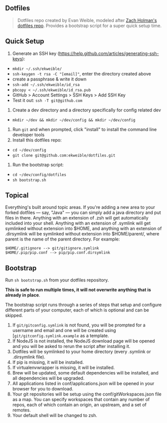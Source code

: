 Dotfiles
---

> Dotfiles repo created by Evan Weible, modeled after [Zach Holman's dotfiles repo](https://github.com/holman/dotfiles).
> Provides a bootstrap script for a super quick setup time.

## Quick Setup

1. Generate an SSH key (https://help.github.com/articles/generating-ssh-keys):
  - `mkdir ~/.ssh/ekweible/`
  - `ssh-keygen -t rsa -C "[email]"`, enter the directory created above
  - create a passphrase & write it down
  - `ssh-add ~/.ssh/ekweible/id_rsa`
  - `pbcopy < ~/.ssh/ekweible/id_rsa.pub`
  - GitHub > Account Settings > SSH Keys > Add SSH Key
  - Test it out: `ssh -T git@github.com`
1. Create a dev directory and a directory specifically for config related dev
  - `mkdir ~/dev && mkdir ~/dev/config && mkdir ~/dev/config`
1. Run `git` and when prompted, click "install" to install the command line developer tools
1. Install this dotfiles repo:
  - `cd ~/dev/config`
  - `git clone git@github.com:ekweible/dotfiles.git`
1. Run the bootstrap script:
  - `cd ~/dev/config/dotfiles`
  - `sh bootstrap.sh`


## Topical

Everything's built around topic areas. If you're adding a new area to your forked dotfiles — say, "Java" — you can
simply add a java directory and put files in there. Anything with an extension of .zsh will get automatically included
into your shell. Anything with an extension of .symlink will get symlinked without extension into $HOME, and anything
with an extension of .dirsymlink will be symlinked without extension into $HOME/parent/, where parent is the name of
the parent directory. For example:

```
$HOME/.gitignore --> git/gitignore.symlink
$HOME/.pip/pip.conf --> pip/pip.conf.dirsymlink
```


## Bootstrap

Run `sh bootstrap.sh` from your dotfiles repository.

__This is safe to run multiple times, it will not overwrite anything that is already in place__.

The bootstrap script runs through a series of steps that setup and configure different parts of your computer, each of
which is optional and can be skipped.

1. If `git/gitconfig.symlink` is not found, you will be prompted for a username and email and one will be created using
[`git/gitconfig.symlink.example` as a template.
1. If NodeJS is not installed, the NodeJS download page will be opened and you will be asked to rerun the script after
installing it.
1. Dotfiles will be symlinked to your home directory (every .symlink or .dirsymlink file).
1. If pip is missing, it will be installed.
1. If virtualenvwrapper is missing, it will be installed.
1. Brew will be updated, some default dependencies will be installed, and all dependencies will be upgraded.
1. All applications listed in conf/applications.json will be opened in your browser for you to download.
1. Your git repositories will be setup using the conf/gitWorkspaces.json file as a map. You can specify
workspaces that contain any number of repos, each of which contain an origin, an upstream, and a set of remotes.
1. Your default shell will be changed to zsh.
